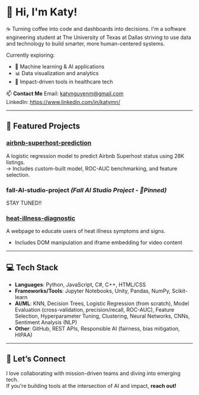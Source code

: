 # 👋 Hi, I'm Katy!

☕ Turning coffee into code and dashboards into decisions. 
I'm a software engineering student at The University of Texas at Dallas striving to use data and technology to build smarter, more human-centered systems.

Currently exploring:
- 🧠 Machine learning & AI applications
- 📊 Data visualization and analytics
- 🏥 Impact-driven tools in healthcare tech

📫 **Contact Me**
Email: katynguyenm@gmail.com  
LinkedIn: https://www.linkedin.com/in/katymn/

---

## 🔧 Featured Projects

### [airbnb-superhost-prediction](https://github.com/katymn/airbnb-superhost-predictor)
A logistic regression model to predict Airbnb Superhost status using 28K listings.  
→ Includes custom-built model, ROC-AUC benchmarking, and feature selection.

### fall-AI-studio-project *(Fall AI Studio Project - 📌Pinned)*
STAY TUNED!!

### [heat-illness-diagnostic](https://github.com/katymn/Heat-Illness-Diagnostic)
A webpage to educate users of heat illness symptoms and signs.
- Includes DOM manipulation and iframe embedding for video content

---

## 💻 Tech Stack

- **Languages**: Python, JavaScript, C#, C++, HTML/CSS  
- **Frameworks/Tools**: Jupyter Notebooks, Unity, Pandas, NumPy, Scikit-learn  
- **AI/ML**: KNN, Decision Trees, Logistic Regression (from scratch), Model Evaluation (cross-validation, precision/recall, ROC-AUC), Feature Selection, Hyperparameter Tuning, Clustering, Neural Networks, CNNs, Sentiment Analysis (NLP) 
- **Other**: GitHub, REST APIs, Responsible AI (fairness, bias mitigation, HIPAA)

---

## 🌱 Let’s Connect

I love collaborating with mission-driven teams and diving into emerging tech.  
If you're building tools at the intersection of AI and impact, **reach out!**
